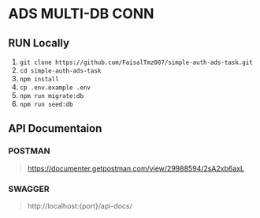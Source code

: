 # ADS MULTI-DB CONN
## RUN Locally
1. `git clone https://github.com/FaisalTmz007/simple-auth-ads-task.git`
2. `cd simple-auth-ads-task`
3. `npm install`
4. `cp .env.example .env`
5. `npm run migrate:db`
6. `npm run seed:db`
## API Documentaion
### POSTMAN
>https://documenter.getpostman.com/view/29988594/2sA2xb6axL
### SWAGGER
>http://localhost:{port}/api-docs/